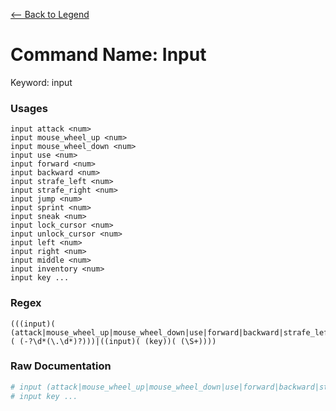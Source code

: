 [<-- Back to Legend](../legend.md)

# Command Name: Input
Keyword: input

### Usages
```
input attack <num>
input mouse_wheel_up <num>
input mouse_wheel_down <num>
input use <num>
input forward <num>
input backward <num>
input strafe_left <num>
input strafe_right <num>
input jump <num>
input sprint <num>
input sneak <num>
input lock_cursor <num>
input unlock_cursor <num>
input left <num>
input right <num>
input middle <num>
input inventory <num>
input key ...
```

### Regex
```regexp
(((input)( (attack|mouse_wheel_up|mouse_wheel_down|use|forward|backward|strafe_left|strafe_right|jump|sprint|sneak|lock_cursor|unlock_cursor|left|right|middle|inventory))( (-?\d*(\.\d*)?)))|((input)( (key))( (\S+))))
```

### Raw Documentation
```yml
# input (attack|mouse_wheel_up|mouse_wheel_down|use|forward|backward|strafe_left|strafe_right|jump|sprint|sneak|lock_cursor|unlock_cursor|left|right|middle|inventory) <num>
# input key ...
```
